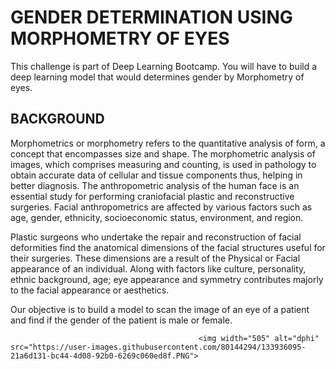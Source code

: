 # GENDER DETERMINATION USING MORPHOMETRY OF EYES 

 This challenge is part of Deep Learning Bootcamp. You will have to build a deep learning model that would determines gender by Morphometry of eyes.
 
 
 ## BACKGROUND
 
 Morphometrics or morphometry refers to the quantitative analysis of form, a concept that encompasses size and shape. The morphometric analysis of images, which comprises measuring and counting, is used in pathology to obtain accurate data of cellular and tissue components thus, helping in better diagnosis.
The anthropometric analysis of the human face is an essential study for performing craniofacial plastic and reconstructive surgeries. Facial anthropometrics are affected by various factors such as age, gender, ethnicity, socioeconomic status, environment, and region.  

Plastic surgeons who undertake the repair and reconstruction of facial deformities find the anatomical dimensions of the facial structures useful for their surgeries. These dimensions are a result of the Physical or Facial appearance of an individual. Along with factors like culture, personality, ethnic background, age; eye appearance and symmetry contributes majorly to the facial appearance or aesthetics. 
 
Our objective is to build a model to scan the image of an eye of a patient and find if the gender of the patient is male or female.



                

                                              <img width="505" alt="dphi" src="https://user-images.githubusercontent.com/80144294/133936095-21a6d131-bc44-4d08-92b0-6269c060ed8f.PNG">

